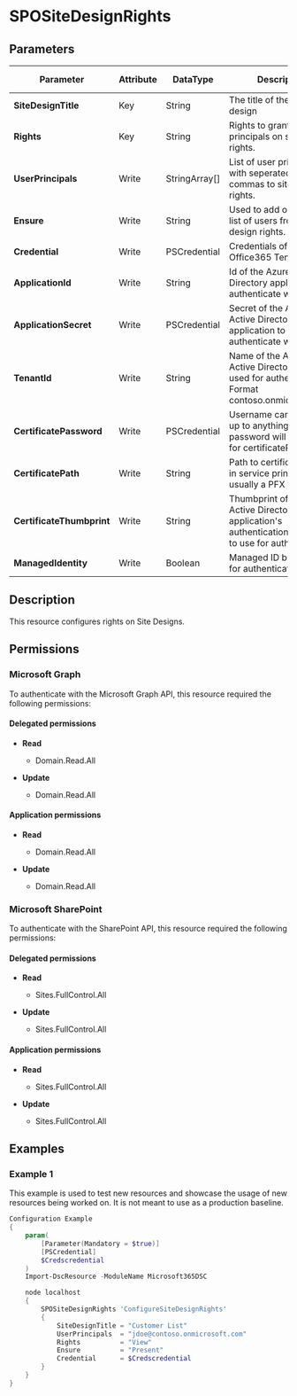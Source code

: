 ﻿# SPOSiteDesignRights

## Parameters

| Parameter | Attribute | DataType | Description | Allowed Values |
| --- | --- | --- | --- | --- |
| **SiteDesignTitle** | Key | String | The title of the site design | |
| **Rights** | Key | String | Rights to grant user principals on site design rights. | `View`, `None` |
| **UserPrincipals** | Write | StringArray[] | List of user principals with seperated by commas to site design rights. | |
| **Ensure** | Write | String | Used to add or remove list of users from site design rights. | `Present`, `Absent` |
| **Credential** | Write | PSCredential | Credentials of the Office365 Tenant Admin. | |
| **ApplicationId** | Write | String | Id of the Azure Active Directory application to authenticate with. | |
| **ApplicationSecret** | Write | PSCredential | Secret of the Azure Active Directory application to authenticate with. | |
| **TenantId** | Write | String | Name of the Azure Active Directory tenant used for authentication. Format contoso.onmicrosoft.com | |
| **CertificatePassword** | Write | PSCredential | Username can be made up to anything but password will be used for certificatePassword | |
| **CertificatePath** | Write | String | Path to certificate used in service principal usually a PFX file. | |
| **CertificateThumbprint** | Write | String | Thumbprint of the Azure Active Directory application's authentication certificate to use for authentication. | |
| **ManagedIdentity** | Write | Boolean | Managed ID being used for authentication. | |

## Description

This resource configures rights on Site Designs.

## Permissions

### Microsoft Graph

To authenticate with the Microsoft Graph API, this resource required the following permissions:

#### Delegated permissions

- **Read**

    - Domain.Read.All

- **Update**

    - Domain.Read.All

#### Application permissions

- **Read**

    - Domain.Read.All

- **Update**

    - Domain.Read.All

### Microsoft SharePoint

To authenticate with the SharePoint API, this resource required the following permissions:

#### Delegated permissions

- **Read**

    - Sites.FullControl.All

- **Update**

    - Sites.FullControl.All

#### Application permissions

- **Read**

    - Sites.FullControl.All

- **Update**

    - Sites.FullControl.All

## Examples

### Example 1

This example is used to test new resources and showcase the usage of new resources being worked on.
It is not meant to use as a production baseline.

```powershell
Configuration Example
{
    param(
        [Parameter(Mandatory = $true)]
        [PSCredential]
        $Credscredential
    )
    Import-DscResource -ModuleName Microsoft365DSC

    node localhost
    {
        SPOSiteDesignRights 'ConfigureSiteDesignRights'
        {
            SiteDesignTitle = "Customer List"
            UserPrincipals  = "jdoe@contoso.onmicrosoft.com"
            Rights          = "View"
            Ensure          = "Present"
            Credential      = $Credscredential
        }
    }
}
```

